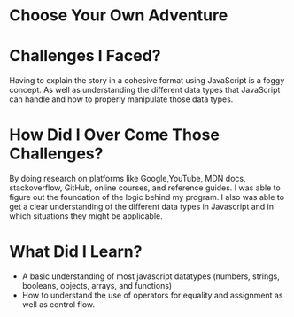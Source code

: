 # Choose Your Own Adventure

# Challenges I Faced? 

Having to explain the story in a cohesive format using JavaScript is a foggy concept. As well as understanding the different data types that JavaScript can handle and how to properly manipulate those data types.

# How Did I Over Come Those Challenges? 

By doing research on platforms like Google,YouTube, MDN docs, stackoverflow, GitHub, online courses, and reference guides. I was able to figure out the foundation of the logic behind my program. I also was able to get a clear understanding of the different data types in Javascript and in which situations they might be applicable.

# What Did I Learn?
* A basic understanding of most javascript datatypes (numbers, strings, booleans, objects, arrays, and functions)
* How to understand the use of operators for equality and assignment as well as control flow.
